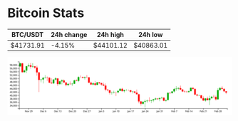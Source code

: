 # Bitcoin Stats

BTC/USDT|24h change|24h high|24h low|
|---|---|---|---|
|$41731.91|-4.15%|$44101.12|$40863.01|

<img src="./chart.svg">

